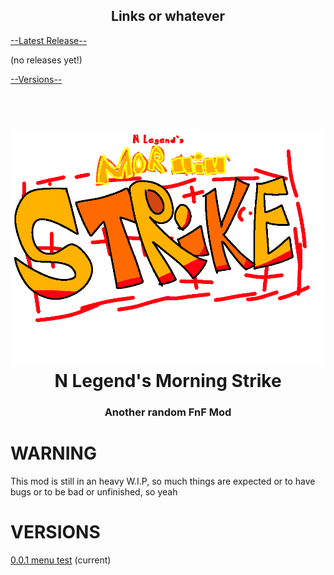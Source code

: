 <h2 align="center">
  <b>Links or whatever</b>
</h2>
<!-- N Legends Golpe Matutino -->

[--Latest Release--](https://github.com/oneppeP/N-Legends-Morning-Strike/releases/latest)

(no releases yet!)

[--Versions--](https://github.com/oneppeP/N-Legends-Morning-Strike#versions)


<h1 align="center">
  <br>
  <a href=" "><img src="/art/logo.png" alt="Mod's Logo" width="2000"></a>
  <br>
  <b>N Legend's Morning Strike</b>
  <br>
</h1>
<h3 align="center">
  <b>Another random FnF Mod</b>
</h3>

# WARNING
This mod is still in an heavy W.I.P, so much things are expected or to have bugs or to be bad or unfinished, so yeah

# VERSIONS
[0.0.1 menu test](https://github.com/oneppeP/N-Legends-Morning-Strike/actions/runs/18078313456) (current)











